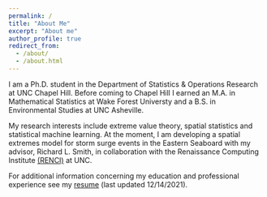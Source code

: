 ```yaml
---
permalink: /
title: "About Me"
excerpt: "About me"
author_profile: true
redirect_from: 
  - /about/
  - /about.html
---
```


I am a Ph.D. student in the Department of Statistics & Operations Research at UNC Chapel Hill. Before coming to Chapel Hill I earned an M.A. in Mathematical Statistics at Wake Forest Universty and a B.S. in Environmental Studies at UNC Asheville.

My research interests include extreme value theory, spatial statistics and statistical machine learning. At the moment, I am developing a spatial extremes model for storm surge events in the Eastern Seaboard with my advisor, Richard L. Smith, in collaboration with the Renaissance Computing Institute [(RENCI)](https://renci.org/) at UNC.

For additional information concerning my education and professional experience see my [resume](/resume.pdf) (last updated 12/14/2021).
